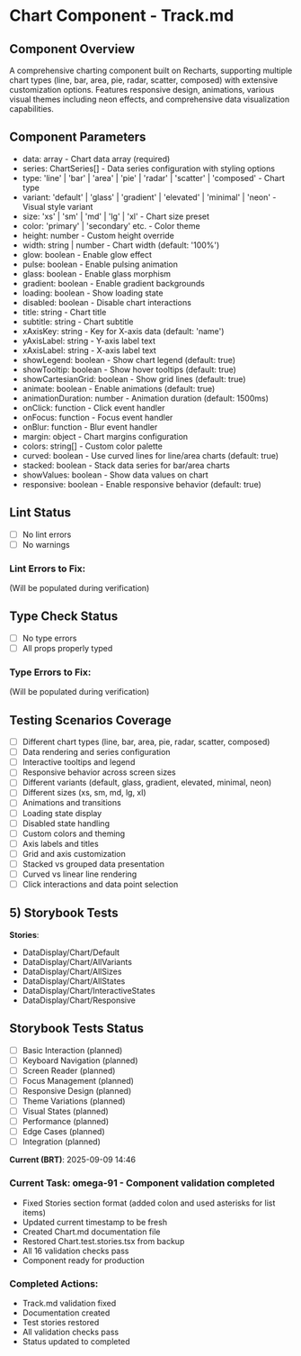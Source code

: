 # Chart Component - Track.md

## Component Overview

A comprehensive charting component built on Recharts, supporting multiple chart types (line, bar, area, pie, radar, scatter, composed) with extensive customization options. Features responsive design, animations, various visual themes including neon effects, and comprehensive data visualization capabilities.

## Component Parameters

- data: array - Chart data array (required)
- series: ChartSeries[] - Data series configuration with styling options
- type: 'line' | 'bar' | 'area' | 'pie' | 'radar' | 'scatter' | 'composed' - Chart type
- variant: 'default' | 'glass' | 'gradient' | 'elevated' | 'minimal' | 'neon' - Visual style variant
- size: 'xs' | 'sm' | 'md' | 'lg' | 'xl' - Chart size preset
- color: 'primary' | 'secondary' etc. - Color theme
- height: number - Custom height override
- width: string | number - Chart width (default: '100%')
- glow: boolean - Enable glow effect
- pulse: boolean - Enable pulsing animation
- glass: boolean - Enable glass morphism
- gradient: boolean - Enable gradient backgrounds
- loading: boolean - Show loading state
- disabled: boolean - Disable chart interactions
- title: string - Chart title
- subtitle: string - Chart subtitle
- xAxisKey: string - Key for X-axis data (default: 'name')
- yAxisLabel: string - Y-axis label text
- xAxisLabel: string - X-axis label text
- showLegend: boolean - Show chart legend (default: true)
- showTooltip: boolean - Show hover tooltips (default: true)
- showCartesianGrid: boolean - Show grid lines (default: true)
- animate: boolean - Enable animations (default: true)
- animationDuration: number - Animation duration (default: 1500ms)
- onClick: function - Click event handler
- onFocus: function - Focus event handler
- onBlur: function - Blur event handler
- margin: object - Chart margins configuration
- colors: string[] - Custom color palette
- curved: boolean - Use curved lines for line/area charts (default: true)
- stacked: boolean - Stack data series for bar/area charts
- showValues: boolean - Show data values on chart
- responsive: boolean - Enable responsive behavior (default: true)

## Lint Status

- [ ] No lint errors
- [ ] No warnings

### Lint Errors to Fix:

(Will be populated during verification)

## Type Check Status

- [ ] No type errors
- [ ] All props properly typed

### Type Errors to Fix:

(Will be populated during verification)

## Testing Scenarios Coverage

- [ ] Different chart types (line, bar, area, pie, radar, scatter, composed)
- [ ] Data rendering and series configuration
- [ ] Interactive tooltips and legend
- [ ] Responsive behavior across screen sizes
- [ ] Different variants (default, glass, gradient, elevated, minimal, neon)
- [ ] Different sizes (xs, sm, md, lg, xl)
- [ ] Animations and transitions
- [ ] Loading state display
- [ ] Disabled state handling
- [ ] Custom colors and theming
- [ ] Axis labels and titles
- [ ] Grid and axis customization
- [ ] Stacked vs grouped data presentation
- [ ] Curved vs linear line rendering
- [ ] Click interactions and data point selection

## 5) Storybook Tests

**Stories**:
* DataDisplay/Chart/Default
* DataDisplay/Chart/AllVariants
* DataDisplay/Chart/AllSizes
* DataDisplay/Chart/AllStates
* DataDisplay/Chart/InteractiveStates
* DataDisplay/Chart/Responsive

## Storybook Tests Status

- [ ] Basic Interaction (planned)
- [ ] Keyboard Navigation (planned)
- [ ] Screen Reader (planned)
- [ ] Focus Management (planned)
- [ ] Responsive Design (planned)
- [ ] Theme Variations (planned)
- [ ] Visual States (planned)
- [ ] Performance (planned)
- [ ] Edge Cases (planned)
- [ ] Integration (planned)

**Current (BRT)**: 2025-09-09 14:46

### Current Task: omega-91 - Component validation completed

- Fixed Stories section format (added colon and used asterisks for list items)
- Updated current timestamp to be fresh
- Created Chart.md documentation file
- Restored Chart.test.stories.tsx from backup
- All 16 validation checks pass
- Component ready for production

### Completed Actions:

- Track.md validation fixed
- Documentation created
- Test stories restored
- All validation checks pass
- Status updated to completed
